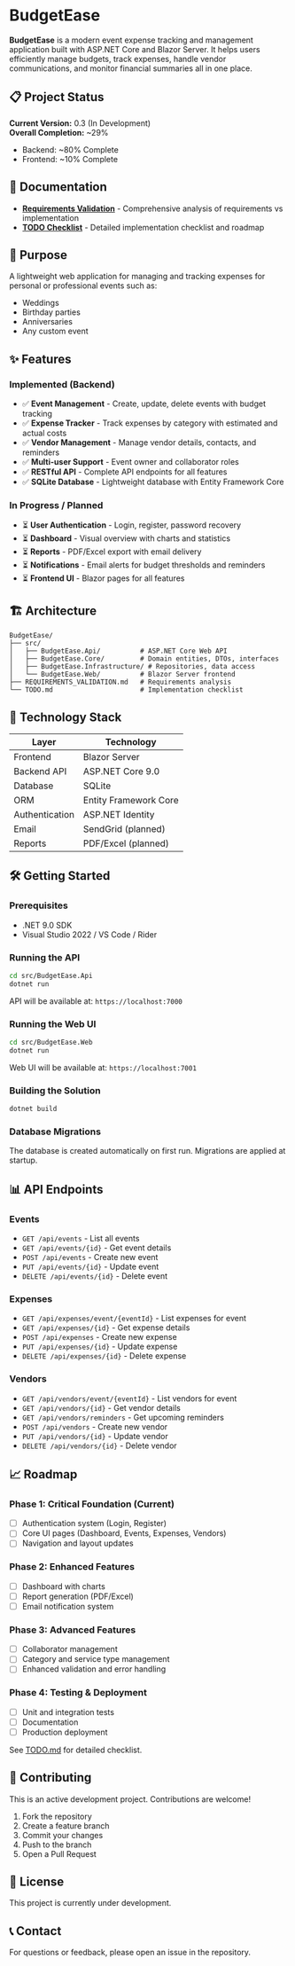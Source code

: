 # BudgetEase

**BudgetEase** is a modern event expense tracking and management application built with ASP.NET Core and Blazor Server. It helps users efficiently manage budgets, track expenses, handle vendor communications, and monitor financial summaries all in one place.

## 📋 Project Status

**Current Version:** 0.3 (In Development)  
**Overall Completion:** ~29%
- Backend: ~80% Complete
- Frontend: ~10% Complete

## 📖 Documentation

- **[Requirements Validation](REQUIREMENTS_VALIDATION.md)** - Comprehensive analysis of requirements vs implementation
- **[TODO Checklist](TODO.md)** - Detailed implementation checklist and roadmap

## 🎯 Purpose

A lightweight web application for managing and tracking expenses for personal or professional events such as:
- Weddings
- Birthday parties
- Anniversaries
- Any custom event

## ✨ Features

### Implemented (Backend)
- ✅ **Event Management** - Create, update, delete events with budget tracking
- ✅ **Expense Tracker** - Track expenses by category with estimated and actual costs
- ✅ **Vendor Management** - Manage vendor details, contacts, and reminders
- ✅ **Multi-user Support** - Event owner and collaborator roles
- ✅ **RESTful API** - Complete API endpoints for all features
- ✅ **SQLite Database** - Lightweight database with Entity Framework Core

### In Progress / Planned
- ⏳ **User Authentication** - Login, register, password recovery
- ⏳ **Dashboard** - Visual overview with charts and statistics
- ⏳ **Reports** - PDF/Excel export with email delivery
- ⏳ **Notifications** - Email alerts for budget thresholds and reminders
- ⏳ **Frontend UI** - Blazor pages for all features

## 🏗️ Architecture

```
BudgetEase/
├── src/
│   ├── BudgetEase.Api/          # ASP.NET Core Web API
│   ├── BudgetEase.Core/         # Domain entities, DTOs, interfaces
│   ├── BudgetEase.Infrastructure/ # Repositories, data access
│   └── BudgetEase.Web/          # Blazor Server frontend
├── REQUIREMENTS_VALIDATION.md   # Requirements analysis
└── TODO.md                      # Implementation checklist
```

## 🚀 Technology Stack

| Layer | Technology |
|-------|-----------|
| Frontend | Blazor Server |
| Backend API | ASP.NET Core 9.0 |
| Database | SQLite |
| ORM | Entity Framework Core |
| Authentication | ASP.NET Identity |
| Email | SendGrid (planned) |
| Reports | PDF/Excel (planned) |

## 🛠️ Getting Started

### Prerequisites
- .NET 9.0 SDK
- Visual Studio 2022 / VS Code / Rider

### Running the API
```bash
cd src/BudgetEase.Api
dotnet run
```
API will be available at: `https://localhost:7000`

### Running the Web UI
```bash
cd src/BudgetEase.Web
dotnet run
```
Web UI will be available at: `https://localhost:7001`

### Building the Solution
```bash
dotnet build
```

### Database Migrations
The database is created automatically on first run. Migrations are applied at startup.

## 📊 API Endpoints

### Events
- `GET /api/events` - List all events
- `GET /api/events/{id}` - Get event details
- `POST /api/events` - Create new event
- `PUT /api/events/{id}` - Update event
- `DELETE /api/events/{id}` - Delete event

### Expenses
- `GET /api/expenses/event/{eventId}` - List expenses for event
- `GET /api/expenses/{id}` - Get expense details
- `POST /api/expenses` - Create new expense
- `PUT /api/expenses/{id}` - Update expense
- `DELETE /api/expenses/{id}` - Delete expense

### Vendors
- `GET /api/vendors/event/{eventId}` - List vendors for event
- `GET /api/vendors/{id}` - Get vendor details
- `GET /api/vendors/reminders` - Get upcoming reminders
- `POST /api/vendors` - Create new vendor
- `PUT /api/vendors/{id}` - Update vendor
- `DELETE /api/vendors/{id}` - Delete vendor

## 📈 Roadmap

### Phase 1: Critical Foundation (Current)
- [ ] Authentication system (Login, Register)
- [ ] Core UI pages (Dashboard, Events, Expenses, Vendors)
- [ ] Navigation and layout updates

### Phase 2: Enhanced Features
- [ ] Dashboard with charts
- [ ] Report generation (PDF/Excel)
- [ ] Email notification system

### Phase 3: Advanced Features
- [ ] Collaborator management
- [ ] Category and service type management
- [ ] Enhanced validation and error handling

### Phase 4: Testing & Deployment
- [ ] Unit and integration tests
- [ ] Documentation
- [ ] Production deployment

See [TODO.md](TODO.md) for detailed checklist.

## 🤝 Contributing

This is an active development project. Contributions are welcome!

1. Fork the repository
2. Create a feature branch
3. Commit your changes
4. Push to the branch
5. Open a Pull Request

## 📝 License

This project is currently under development.

## 📞 Contact

For questions or feedback, please open an issue in the repository.
